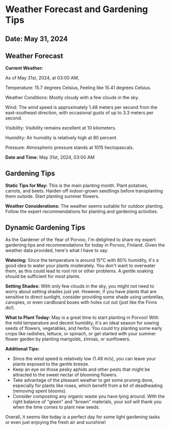 # Weather Forecast and Gardening Tips
## Date: May 31, 2024

## Weather Forecast
**Current Weather:**

As of May 31st, 2024, at 03:00 AM,

Temperature: 15.7 degrees Celsius, Feeling like 15.41 degrees Celsius.

Weather Conditions: Mostly cloudy with a few clouds in the sky.

Wind: The wind speed is approximately 1.48 meters per second from the east-southeast direction, with occasional gusts of up to 3.3 meters per second.

Visibility: Visibility remains excellent at 10 kilometers.

Humidity: Air humidity is relatively high at 80 percent.

Pressure: Atmospheric pressure stands at 1015 hectopascals.

**Date and Time:** May 31st, 2024, 03:00 AM
## Gardening Tips
**Static Tips for May:**
This is the main planting month. Plant potatoes, carrots, and beets. Harden off indoor-grown seedlings before transplanting them outside. Start planting summer flowers.

**Weather Considerations:**
The weather seems suitable for outdoor planting. Follow the expert recommendations for planting and gardening activities.
## Dynamic Gardening Tips
As the Gardener of the Year of Porvoo, I'm delighted to share my expert gardening tips and recommendations for today in Porvoo, Finland. Given the weather data provided, here's what I have to say:

**Watering:** Since the temperature is around 15°C with 80% humidity, it's a good idea to water your plants moderately. You don't want to overwater them, as this could lead to root rot or other problems. A gentle soaking should be sufficient for most plants.

**Setting Shades:** With only few clouds in the sky, you might not need to worry about setting shades just yet. However, if you have plants that are sensitive to direct sunlight, consider providing some shade using umbrellas, canopies, or even cardboard boxes with holes cut out (just like the Finns do!).

**What to Plant Today:** May is a great time to start planting in Porvoo! With the mild temperature and decent humidity, it's an ideal season for sowing seeds of flowers, vegetables, and herbs. You could try planting some early crops like radishes, lettuce, or spinach, or get started with your summer flower garden by planting marigolds, zinnias, or sunflowers.

**Additional Tips:**

* Since the wind speed is relatively low (1.48 m/s), you can leave your plants exposed to the gentle breeze.
* Keep an eye on those pesky aphids and other pests that might be attracted to the sweet nectar of blooming flowers.
* Take advantage of the pleasant weather to get some pruning done, especially for plants like roses, which benefit from a bit of deadheading (removing spent blooms).
* Consider composting any organic waste you have lying around. With the right balance of "green" and "brown" materials, your soil will thank you when the time comes to plant new seeds.

Overall, it seems like today is a perfect day for some light gardening tasks or even just enjoying the fresh air and sunshine!